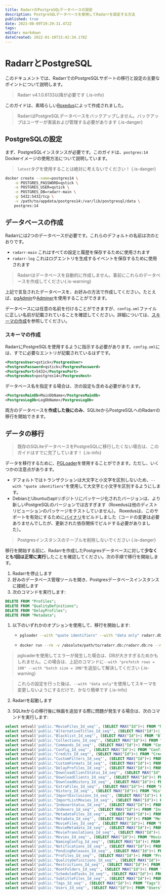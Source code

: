 ```yaml
---
title: RadarrのPostgreSQLデータベースの設定
description: PostgreSQLデータベースを使用してRadarrを設定する方法
published: true
date: 2023-08-09T19:29:31.472Z
tags: 
editor: markdown
dateCreated: 2022-01-10T15:42:34.178Z
---
```


# RadarrとPostgreSQL

このドキュメントでは、RadarrでのPostgreSQLサポートの移行と設定の主要なポイントについて説明します。

> Radarr v4.1.0.6133以降が必要です
{.is-info}

このガイドは、素晴らしい[Roxedus](https://github.com/Roxedus)によって作成されました。

> RadarrはPostgreSQLデータベースをバックアップしません。バックアップはユーザーが実装および管理する必要があります
{.is-danger}

## PostgreSQLの設定

まず、PostgreSQLインスタンスが必要です。このガイドは、`postgres:14` Dockerイメージの使用方法について説明しています。

> `latest`タグを使用することは絶対に考えないでください！ {.is-danger}

```bash
docker create --name=postgres14 \
    -e POSTGRES_PASSWORD=qstick \
    -e POSTGRES_USER=qstick \
    -e POSTGRES_DB=radarr-main \
    -p 5432:5432/tcp \
    -v /path/to/appdata/postgres14:/var/lib/postgresql/data \
    postgres:14
```

## データベースの作成

Radarrには2つのデータベースが必要です。これらのデフォルトの名前は次のとおりです。

- `radarr-main`   これはすべての設定と履歴を保存するために使用されます
- `radarr-log`    これはログエントリを生成するイベントを保存するために使用されます

> Radarrはデータベースを自動的に作成しません。事前にこれらのデータベースを作成してください{.is-warning}

上記で言及されたデータベースを、お好みの方法で作成してください。たとえば、[pgAdmin](https://www.pgadmin.org/)や[Adminer](https://www.adminer.org/)を使用することができます。

データベースには任意の名前を付けることができますが、`config.xml`ファイルに正しい名前が記載されていることを確認してください。詳細については、[スキーマの作成](/radarr/postgres-setup#schema-creation)を参照してください。

### スキーマの作成

RadarrにPostgreSQLを使用するように指示する必要があります。`config.xml`には、すでに必要なエントリが記載されているはずです。

```xml
<PostgresUser>qstick</PostgresUser>
<PostgresPassword>qstick</PostgresPassword>
<PostgresPort>5432</PostgresPort>
<PostgresHost>postgres14</PostgresHost>
```

データベース名を指定する場合は、次の設定も含める必要があります。

```xml
<PostgresMainDb>MainDbName</PostgresMainDb>
<PostgresLogDb>LogDbName</PostgresLogDb>
```

両方のデータベースを**作成した後にのみ**、SQLiteからPostgreSQLへのRadarrの移行を開始できます。

## データの移行

> 既存のSQLiteデータベースをPostgreSQLに移行したくない場合は、このガイドはすでに完了しています！ {.is-info}

データを移行するために、[PGLoader](https://github.com/dimitri/pgloader)を使用することができます。ただし、いくつかの注意点があります。

- デフォルトではトランザクションは大文字と小文字を区別しないため、`--with "quote identifiers"`を使用して大文字と小文字を区別するようにします。
- DebianとUbuntuのaptリポジトリにパッケージ化されたバージョンは、より新しいPostgreSQLのバージョンでは古すぎます（Roxedusは他のディストリビューションのパッケージをテストしていません）。
  Roxedusは、このサポートを有効にするために[バイナリ](https://github.com/Roxedus/Pgloader-bin)をビルドしました（コードの変更は必要ありませんでしたが、更新された依存関係でビルドする必要がありました）。

> Postgresインスタンスのテーブルを削除しないでください {.is-danger}

移行を開始する前に、Radarrを作成したPostgresデータベースに対して**少なくとも1回は正常に実行**したことを確認してください。次の手順で移行を開始します。

1. Radarrを停止します
1. 好みのデータベース管理ツールを開き、Postgresデータベースインスタンスに接続します
1. 次のコマンドを実行します:

```SQL
DELETE FROM "Profiles";
DELETE FROM "QualityDefinitions";
DELETE FROM "DelayProfiles";
DELETE FROM "Metadata";
```

1. 以下のいずれかのオプションを使用して、移行を開始します:

    - ```bash
      pgloader --with "quote identifiers" --with "data only" radarr.db 'postgresql://qstick:qstick@localhost/radarr-main'
      ```

    - ```bash
      docker run --rm -v /absolute/path/to/radarr.db:/radarr.db:ro --network=host ghcr.io/roxedus/pgloader --with "quote identifiers" --with "data only" /radarr.db "postgresql://qstick:qstick@localhost/radarr-main"
      ```

  > pgloaderを使用してエラーが発生した場合は、DBが大きすぎるためかもしれません。この場合は、上記のコマンドに`--with "prefetch rows = 100" --with "batch size = 1MB"`を追加して解決してください
  {.is-warning}

  > これらの設定を行った後は、`--with "data only"`を使用してスキーマを変更しないようにするだけで、かなり簡単です
  {.is-info}


2. Radarrを起動します

3. SQLiteからの移行後に映画を追加する際に問題が発生する場合は、次のコマンドを実行します:
```SQL
select setval('public."MovieFiles_Id_seq"', (SELECT MAX("Id")+1 FROM "MovieFiles"));
select setval('public."AlternativeTitles_Id_seq"', (SELECT MAX("Id")+1 FROM "AlternativeTitles"));
select setval('public."Blacklist_Id_seq"', (SELECT MAX("Id")+1 FROM "Blocklist"));
select setval('public."Collections_Id_seq"', (SELECT MAX("Id")+1 FROM "Collections"));
select setval('public."Commands_Id_seq"', (SELECT MAX("Id")+1 FROM "Commands"));
select setval('public."Config_Id_seq"', (SELECT MAX("Id")+1 FROM "Config"));
select setval('public."Credits_Id_seq"', (SELECT MAX("Id")+1 FROM "Credits"));
select setval('public."CustomFilters_Id_seq"', (SELECT MAX("Id")+1 FROM "CustomFilters"));
select setval('public."CustomFormats_Id_seq"', (SELECT MAX("Id")+1 FROM "CustomFormats"));
select setval('public."DelayProfiles_Id_seq"', (SELECT MAX("Id")+1 FROM "DelayProfiles"));
select setval('public."DownloadClientStatus_Id_seq"', (SELECT MAX("Id")+1 FROM "DownloadClientStatus"));
select setval('public."DownloadClients_Id_seq"', (SELECT MAX("Id")+1 FROM "DownloadClients"));
select setval('public."DownloadHistory_Id_seq"', (SELECT MAX("Id")+1 FROM "DownloadHistory"));
select setval('public."ExtraFiles_Id_seq"', (SELECT MAX("Id")+1 FROM "ExtraFiles"));
select setval('public."History_Id_seq"', (SELECT MAX("Id")+1 FROM "History"));
select setval('public."ImportExclusions_Id_seq"', (SELECT MAX("Id")+1 FROM "ImportExclusions"));
select setval('public."ImportListMovies_Id_seq"', (SELECT MAX("Id")+1 FROM "ImportListMovies"));
select setval('public."IndexerStatus_Id_seq"', (SELECT MAX("Id")+1 FROM "IndexerStatus"));
select setval('public."Indexers_Id_seq"', (SELECT MAX("Id")+1 FROM "Indexers"));
select setval('public."MetadataFiles_Id_seq"', (SELECT MAX("Id")+1 FROM "MetadataFiles"));
select setval('public."Metadata_Id_seq"', (SELECT MAX("Id")+1 FROM "Metadata"));
select setval('public."MovieFiles_Id_seq"', (SELECT MAX("Id")+1 FROM "MovieFiles"));
select setval('public."MovieMetadata_Id_seq"', (SELECT MAX("Id")+1 FROM "MovieMetadata"));
select setval('public."MovieTranslations_Id_seq"', (SELECT MAX("Id")+1 FROM "MovieTranslations"));
select setval('public."Movies_Id_seq"', (SELECT MAX("Id")+1 FROM "Movies"));
select setval('public."NamingConfig_Id_seq"', (SELECT MAX("Id")+1 FROM "NamingConfig"));
select setval('public."Notifications_Id_seq"', (SELECT MAX("Id")+1 FROM "Notifications"));
select setval('public."PendingReleases_Id_seq"', (SELECT MAX("Id")+1 FROM "PendingReleases"));
select setval('public."Profiles_Id_seq"', (SELECT MAX("Id")+1 FROM "Profiles"));
select setval('public."QualityDefinitions_Id_seq"', (SELECT MAX("Id")+1 FROM "QualityDefinitions"));
select setval('public."Restrictions_Id_seq"', (SELECT MAX("Id")+1 FROM "Restrictions"));
select setval('public."RootFolders_Id_seq"', (SELECT MAX("Id")+1 FROM "RootFolders"));
select setval('public."ScheduledTasks_Id_seq"', (SELECT MAX("Id")+1 FROM "ScheduledTasks"));
select setval('public."SubtitleFiles_Id_seq"', (SELECT MAX("Id")+1 FROM "SubtitleFiles"));
select setval('public."Tags_Id_seq"', (SELECT MAX("Id")+1 FROM "Tags"));
select setval('public."Users_Id_seq"', (SELECT MAX("Id")+1 FROM "Users"));
```